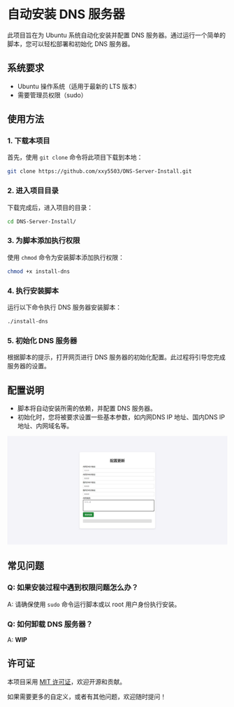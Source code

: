 
# 自动安装 DNS 服务器

此项目旨在为 Ubuntu 系统自动化安装并配置 DNS 服务器。通过运行一个简单的脚本，您可以轻松部署和初始化 DNS 服务器。

## 系统要求

- Ubuntu 操作系统（适用于最新的 LTS 版本）
- 需要管理员权限（sudo）

## 使用方法

### 1. 下载本项目

首先，使用 `git clone` 命令将此项目下载到本地：

```bash
git clone https://github.com/xxy5503/DNS-Server-Install.git
```

### 2. 进入项目目录

下载完成后，进入项目的目录：

```bash
cd DNS-Server-Install/
```

### 3. 为脚本添加执行权限

使用 `chmod` 命令为安装脚本添加执行权限：

```bash
chmod +x install-dns
```

### 4. 执行安装脚本

运行以下命令执行 DNS 服务器安装脚本：

```bash
./install-dns
```

### 5. 初始化 DNS 服务器

根据脚本的提示，打开网页进行 DNS 服务器的初始化配置。此过程将引导您完成服务器的设置。

## 配置说明

- 脚本将自动安装所需的依赖，并配置 DNS 服务器。
- 初始化时，您将被要求设置一些基本参数，如内网DNS IP 地址、国内DNS IP 地址、内网域名等。

![image](https://github.com/xxy5503/DNS-Server-Install/blob/main/img/edit_dns.png)

## 常见问题

### Q: 如果安装过程中遇到权限问题怎么办？

A: 请确保使用 `sudo` 命令运行脚本或以 root 用户身份执行安装。

### Q: 如何卸载 DNS 服务器？

A: **WIP**

## 许可证

本项目采用 [MIT 许可证](LICENSE)，欢迎开源和贡献。


如果需要更多的自定义，或者有其他问题，欢迎随时提问！
